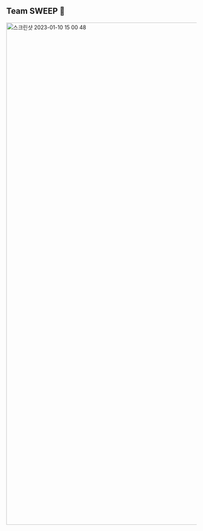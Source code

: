 ## Team SWEEP 👋


<img width="1327" alt="스크린샷 2023-01-10 15 00 48" src="https://user-images.githubusercontent.com/72342550/211473291-e7f97fd3-4ef3-473c-aef2-146f4bc60e2c.png">
